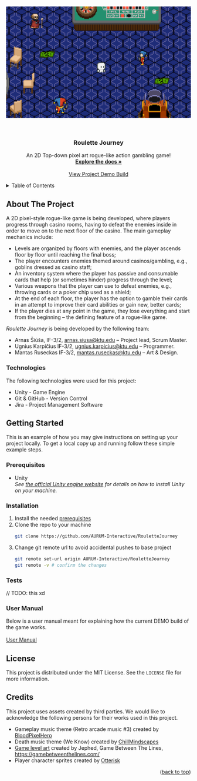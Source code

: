 <a id="readme-top"></a>

![readme-cover]

<br/>
<div align="center">

  <h3 align="center">Roulette Journey</h3>

  <p align="center">
    An 2D Top-down pixel art rogue-like action gambling game!
    <br />
    <a href="https://github.com/AURUM-Interactive/RouletteJourney/wiki"><strong>Explore the docs »</strong></a>
    <br />
    <br />
    <a href="https://github.com/othneildrew/Best-README-Template">View Project Demo Build</a>
  </p>
</div>

<!-- TABLE OF CONTENTS -->
<details>
  <summary>Table of Contents</summary>
  <ol>
    <li><a href="#about-the-project">About The Project</a></li>
    <li><a href="#installation">Installation</a></li>
    <li><a href="#user-manual">User Manual</a></li>
    <li><a href="#license">License</a></li>
    <li><a href="#credits">Credits</a></li>
  </ol>
</details>

<!-- ABOUT THE PROJECT -->
## About The Project

A 2D pixel-style rogue-like game is being developed, where players progress through casino rooms, having to defeat the enemies inside in order to move on to the next floor of the casino. The main gameplay mechanics include:
* Levels are organized by floors with enemies, and the player ascends floor by floor until reaching the final boss;
* The player encounters enemies themed around casinos/gambling, e.g., goblins dressed as casino staff;
* An inventory system where the player has passive and consumable cards that help (or sometimes hinder) progress through the level;
* Various weapons that the player can use to defeat enemies, e.g., throwing cards or a poker chip used as a shield;
* At the end of each floor, the player has the option to gamble their cards in an attempt to improve their card abilities or gain new, better cards;
* If the player dies at any point in the game, they lose everything and start from the beginning – the defining feature of a rogue-like game.

_Roulette Journey_ is being developed by the following team:
* Arnas Šiūša, IF-3/2, arnas.siusa@ktu.edu – Project lead, Scrum Master.
* Ugnius Karpičius IF-3/2, ugnius.karpicius@ktu.edu – Programmer.
* Mantas Ruseckas IF-3/2, mantas.ruseckas@ktu.edu – Art & Design.

### Technologies

The following technologies were used for this project:

* Unity - Game Engine
* Git & GitHub - Version Control
* Jira - Project Management Software

<!-- GETTING STARTED -->
## Getting Started

This is an example of how you may give instructions on setting up your project locally.
To get a local copy up and running follow these simple example steps.

### Prerequisites

* Unity <br>
  _See [the official Unity engine website](https://unity.com/download) for details on how to install Unity on your machine._

### Installation

1. Install the needed <a href="#prerequisites">prerequisites</a>
2. Clone the repo to your machine
   ```sh
   git clone https://github.com/AURUM-Interactive/RouletteJourney
   ```
3. Change git remote url to avoid accidental pushes to base project
   ```sh
   git remote set-url origin AURUM-Interactive/RouletteJourney
   git remote -v # confirm the changes
   ```
   
### Tests

// TODO: this xd

### User Manual

Below is a user manual meant for explaining how the current DEMO build of the game works. <br> <br>
[User Manual](https://github.com/AURUM-Interactive/RouletteJourney/wiki/User-Manual)

<!-- LICENSE -->
## License

This project is distributed under the MIT License. See the `LICENSE` file for more information.

<!-- ACKNOWLEDGMENTS -->
## Credits

This project uses assets created by third parties. We would like to acknowledge the following persons for their works used in this project.

* Gameplay music theme (Retro arcade music #3) created by [BloodPixelHero](https://freesound.org/people/BloodPixelHero/sounds/607942/)
* Death music theme (We Know) created by [ChillMindscapes](https://chillmindscapes.itch.io/free-chiptune-music-pack-5-chillmindscapes?download)
* [Game level art](https://gamebetweenthelines.itch.io/2d-top-down-pixel-art-tileset-casino) created by Jephed, Game Between The Lines, https://gamebetweenthelines.com/
* Player character sprites created by [Otterisk](https://otterisk.itch.io/hana-caraka-base-character?download)

<p align="right">(<a href="#readme-top">back to top</a>)</p>

<!-- MARKDOWN LINKS & IMAGES -->
<!-- https://www.markdownguide.org/basic-syntax/#reference-style-links -->
[readme-cover]: https://github.com/AURUM-Interactive/RouletteJourney/blob/main/Images/README_cover.png
